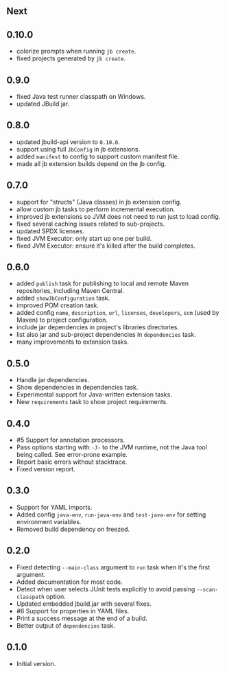 ## Next

## 0.10.0

- colorize prompts when running `jb create`.
- fixed projects generated by `jb create`.

## 0.9.0

- fixed Java test runner classpath on Windows.
- updated JBuild jar.

## 0.8.0

- updated jbuild-api version to `0.10.0`.
- support using full `JbConfig` in jb extensions. 
- added `manifest` to config to support custom manifest file.
- made all jb extension builds depend on the jb config.

## 0.7.0

- support for "structs" (Java classes) in jb extension config.
- allow custom jb tasks to perform incremental execution.
- improved jb extensions so JVM does not need to run just to load config.
- fixed several caching issues related to sub-projects.
- updated SPDX licenses.
- fixed JVM Executor: only start up one per build.
- fixed JVM Executor: ensure it's killed after the build completes.

## 0.6.0

- added `publish` task for publishing to local and remote Maven repositories, including Maven Central.
- added `showJbConfiguration` task.
- improved POM creation task.
- added config `name`, `description`, `url`, `licenses`, `developers`, `scm` (used by Maven) to project configuration.
- include jar dependencies in project's libraries directories.
- list also jar and sub-project dependencies in `dependencies` task.
- many improvements to extension tasks.

## 0.5.0

- Handle jar dependencies.
- Show dependencies in dependencies task.
- Experimental support for Java-written extension tasks.
- New `requirements` task to show project requirements.

## 0.4.0

- #5 Support for annotation processors.
- Pass options starting with `-J-` to the JVM runtime, not the Java tool being called. See error-prone example.
- Report basic errors without stacktrace.
- Fixed version report.

## 0.3.0

- Support for YAML imports.
- Added config `java-env`, `run-java-env` and `test-java-env` for setting environment variables.
- Removed build dependency on freezed. 

## 0.2.0

- Fixed detecting `--main-class` argument to `run` task when it's the first argument.
- Added documentation for most code.
- Detect when user selects JUnit tests explicitly to avoid passing `--scan-classpath` option.
- Updated embedded jbuild.jar with several fixes.
- #6 Support for properties in YAML files.
- Print a success message at the end of a build.
- Better output of `dependencies` task.

## 0.1.0

- Initial version.
